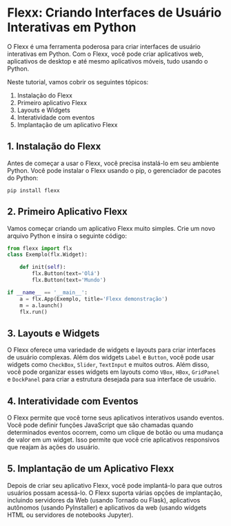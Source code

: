 # Flexx: Criando Interfaces de Usuário Interativas em Python

O Flexx é uma ferramenta poderosa para criar interfaces de usuário interativas em Python. Com o Flexx, você pode criar aplicativos web, aplicativos de desktop e até mesmo aplicativos móveis, tudo usando o Python.

Neste tutorial, vamos cobrir os seguintes tópicos:

1. Instalação do Flexx
2. Primeiro aplicativo Flexx
3. Layouts e Widgets
4. Interatividade com eventos
5. Implantação de um aplicativo Flexx

## 1. Instalação do Flexx

Antes de começar a usar o Flexx, você precisa instalá-lo em seu ambiente Python. Você pode instalar o Flexx usando o pip, o gerenciador de pacotes do Python:

```
pip install flexx
```

## 2. Primeiro Aplicativo Flexx

Vamos começar criando um aplicativo Flexx muito simples. Crie um novo arquivo Python e insira o seguinte código:

```python
from flexx import flx
class Exemplo(flx.Widget):

    def init(self):
        flx.Button(text='Olá')
        flx.Button(text='Mundo')

if __name__ == '__main__':
    a = flx.App(Exemplo, title='Flexx demonstração')
    m = a.launch()
    flx.run()
```

## 3. Layouts e Widgets

O Flexx oferece uma variedade de widgets e layouts para criar interfaces de usuário complexas. Além dos widgets `Label` e `Button`, você pode usar widgets como `CheckBox`, `Slider`, `TextInput` e muitos outros. Além disso, você pode organizar esses widgets em layouts como `VBox`, `HBox`, `GridPanel` e `DockPanel` para criar a estrutura desejada para sua interface de usuário.

## 4. Interatividade com Eventos

O Flexx permite que você torne seus aplicativos interativos usando eventos. Você pode definir funções JavaScript que são chamadas quando determinados eventos ocorrem, como um clique de botão ou uma mudança de valor em um widget. Isso permite que você crie aplicativos responsivos que reajam às ações do usuário.

## 5. Implantação de um Aplicativo Flexx

Depois de criar seu aplicativo Flexx, você pode implantá-lo para que outros usuários possam acessá-lo. O Flexx suporta várias opções de implantação, incluindo servidores da Web (usando Tornado ou Flask), aplicativos autônomos (usando PyInstaller) e aplicativos da web (usando widgets HTML ou servidores de notebooks Jupyter).
